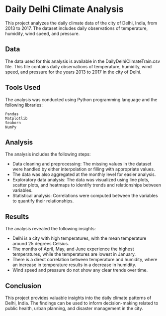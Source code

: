 # Daily Delhi Climate Analysis

This project analyzes the daily climate data of the city of Delhi, India, from 2013 to 2017. The dataset includes daily observations of temperature, humidity, wind speed, and pressure.

## Data

The data used for this analysis is available in the DailyDelhiClimateTrain.csv file. This file contains daily observations of temperature, humidity, wind speed, and pressure for the years 2013 to 2017 in the city of Delhi.

## Tools Used

The analysis was conducted using Python programming language and the following libraries:

    Pandas
    Matplotlib
    Seaborn
    NumPy

## Analysis

The analysis includes the following steps:

- Data cleaning and preprocessing: The missing values in the dataset were handled by either interpolation or filling with appropriate values. 
- The data was also aggregated at the monthly level for easier analysis.
- Exploratory data analysis: The data was visualized using line plots, scatter plots, and heatmaps to identify trends and relationships between variables.
- Statistical analysis: Correlations were computed between the variables to quantify their relationships.

## Results

The analysis revealed the following insights:

- Delhi is a city with high temperatures, with the mean temperature around 25 degrees Celsius.
- The months of April, May, and June experience the highest temperatures, while the temperatures are lowest in January.
- There is a direct correlation between temperature and humidity, where an increase in temperature results in a decrease in humidity.
- Wind speed and pressure do not show any clear trends over time.

## Conclusion

This project provides valuable insights into the daily climate patterns of Delhi, India. The findings can be used to inform decision-making related to public health, urban planning, and disaster management in the city.

